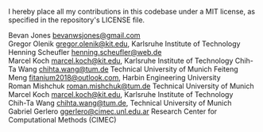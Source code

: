 I hereby place all my contributions in this codebase under a MIT
license, as specified in the repository's LICENSE file.

Bevan Jones <bevanwsjones@gmail.com>\
Gregor Olenik  <gregor.olenik@kit.edu>, Karlsruhe Institute of Technology\
Henning Scheufler <henning.scheufler@web.de>\
Marcel Koch <marcel.koch@kit.edu>, Karlsruhe Institute of Technology
Chih-Ta Wang <chihta.wang@tum.de> Technical University of Munich
Feiteng Meng <fitanium2018@outlook.com>, Harbin Engineering University\
Roman Mishchuk <roman.mishchuk@tum.de> Technical University of Munich
Marcel Koch <marcel.koch@kit.edu>, Karlsruhe Institute of Technology\
Chih-Ta Wang <chihta.wang@tum.de>, Technical University of Munich\
Gabriel Gerlero <ggerlero@cimec.unl.edu.ar> Research Center for Computational Methods (CIMEC)
